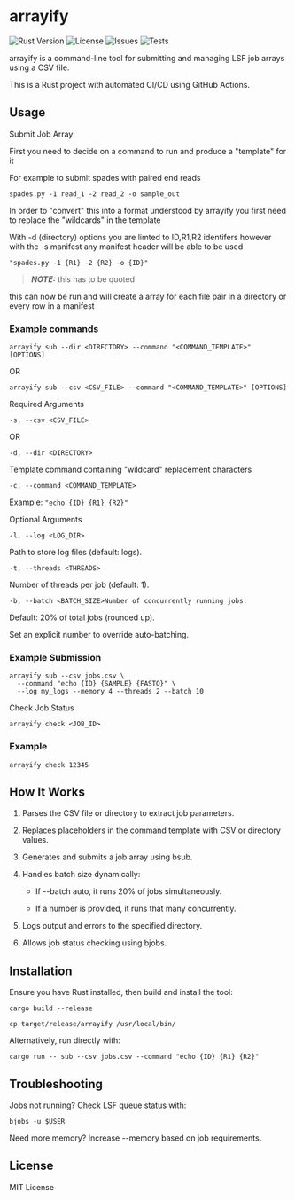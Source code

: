 # arrayify

![Rust Version](https://img.shields.io/badge/Rust-1.85.0-blue?style=flat-square)
![License](https://img.shields.io/badge/License-MIT-green?style=flat-square)
![Issues](https://img.shields.io/github/issues/SamD28/arrayify)
![Tests](https://github.com/SamD28/arrayify/actions/workflows/rust.yml/badge.svg)

arrayify is a command-line tool for submitting and managing LSF job arrays using a CSV file.

This is a Rust project with automated CI/CD using GitHub Actions.

## Usage

Submit Job Array:

First you need to decide on a command to run and produce a "template" for it

For example to submit spades with paired end reads

```
spades.py -1 read_1 -2 read_2 -o sample_out
```

In order to "convert" this into a format understood by arrayify you first need to replace the "wildcards" in the template

With -d (directory) options you are limted to ID,R1,R2 identifers however with the -s manifest any manifest header will be able to be used

```
"spades.py -1 {R1} -2 {R2} -o {ID}"
```

> **_NOTE:_**  this has to be quoted

this can now be run and will create a array for each file pair in a directory or every row in a manifest

### Example commands

```
arrayify sub --dir <DIRECTORY> --command "<COMMAND_TEMPLATE>" [OPTIONS]
```
OR
```
arrayify sub --csv <CSV_FILE> --command "<COMMAND_TEMPLATE>" [OPTIONS]
```

Required Arguments

```
-s, --csv <CSV_FILE>
```
OR
```
-d, --dir <DIRECTORY>
```

Template command containing "wildcard" replacement characters

```
-c, --command <COMMAND_TEMPLATE>
```

Example: ```"echo {ID} {R1} {R2}"```

Optional Arguments

```
-l, --log <LOG_DIR>
```

Path to store log files (default: logs).

```
-t, --threads <THREADS>
```

Number of threads per job (default: 1).

```
-b, --batch <BATCH_SIZE>Number of concurrently running jobs:
```

Default: 20% of total jobs (rounded up).

Set an explicit number to override auto-batching.

### Example Submission

```
arrayify sub --csv jobs.csv \
  --command "echo {ID} {SAMPLE} {FASTQ}" \
  --log my_logs --memory 4 --threads 2 --batch 10
```

Check Job Status

```
arrayify check <JOB_ID>
```

### Example

```
arrayify check 12345
```

## How It Works

1. Parses the CSV file or directory to extract job parameters.

2. Replaces placeholders in the command template with CSV or directory values.

3. Generates and submits a job array using bsub.

4. Handles batch size dynamically:

    - If --batch auto, it runs 20% of jobs simultaneously.

    - If a number is provided, it runs that many concurrently.

5. Logs output and errors to the specified directory.

6. Allows job status checking using bjobs.

## Installation

Ensure you have Rust installed, then build and install the tool:

```
cargo build --release
```
```
cp target/release/arrayify /usr/local/bin/
```

Alternatively, run directly with:

```
cargo run -- sub --csv jobs.csv --command "echo {ID} {R1} {R2}"
```

## Troubleshooting

Jobs not running? Check LSF queue status with:

```
bjobs -u $USER
```

Need more memory? Increase --memory based on job requirements.

## License

MIT License
